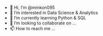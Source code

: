 - 👋 Hi, I’m @mmkon095
- 👀 I’m interested in Data Science & Analytics
- 🌱 I’m currently learning Python & SQL
- 💞️ I’m looking to collaborate on ...
- 📫 How to reach me ...

<!---
mmkon095/mmkon095 is a ✨ special ✨ repository because its `README.md` (this file) appears on your GitHub profile.
You can click the Preview link to take a look at your changes.
--->
